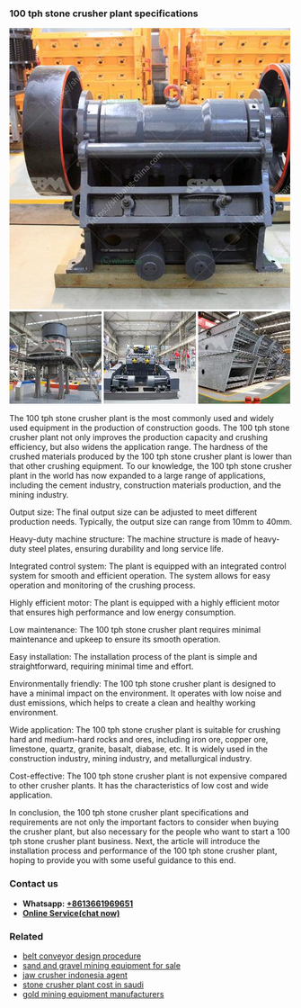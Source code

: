 <h3>100 tph stone crusher plant specifications</h3><img src='1704951383.jpg' alt=''><p>The 100 tph stone crusher plant is the most commonly used and widely used equipment in the production of construction goods. The 100 tph stone crusher plant not only improves the production capacity and crushing efficiency, but also widens the application range. The hardness of the crushed materials produced by the 100 tph stone crusher plant is lower than that other crushing equipment. To our knowledge, the 100 tph stone crusher plant in the world has now expanded to a large range of applications, including the cement industry, construction materials production, and the mining industry.</p><p>Output size: The final output size can be adjusted to meet different production needs. Typically, the output size can range from 10mm to 40mm.</p><p>Heavy-duty machine structure: The machine structure is made of heavy-duty steel plates, ensuring durability and long service life.</p><p>Integrated control system: The plant is equipped with an integrated control system for smooth and efficient operation. The system allows for easy operation and monitoring of the crushing process.</p><p>Highly efficient motor: The plant is equipped with a highly efficient motor that ensures high performance and low energy consumption.</p><p>Low maintenance: The 100 tph stone crusher plant requires minimal maintenance and upkeep to ensure its smooth operation.</p><p>Easy installation: The installation process of the plant is simple and straightforward, requiring minimal time and effort.</p><p>Environmentally friendly: The 100 tph stone crusher plant is designed to have a minimal impact on the environment. It operates with low noise and dust emissions, which helps to create a clean and healthy working environment.</p><p>Wide application: The 100 tph stone crusher plant is suitable for crushing hard and medium-hard rocks and ores, including iron ore, copper ore, limestone, quartz, granite, basalt, diabase, etc. It is widely used in the construction industry, mining industry, and metallurgical industry.</p><p>Cost-effective: The 100 tph stone crusher plant is not expensive compared to other crusher plants. It has the characteristics of low cost and wide application.</p><p>In conclusion, the 100 tph stone crusher plant specifications and requirements are not only the important factors to consider when buying the crusher plant, but also necessary for the people who want to start a 100 tph stone crusher plant business. Next, the article will introduce the installation process and performance of the 100 tph stone crusher plant, hoping to provide you with some useful guidance to this end.</p><h3>Contact us</h3><ul><li><strong>Whatsapp:&nbsp;<a href="https://wa.me/8613661969651">+8613661969651</a></strong></li><li><a href="https://swt.shibang-china.com/?git&amp;zhl&amp;100 tph stone crusher plant specifications"><strong>Online Service(chat now)</strong></a></li></ul><h3>Related</h3><ul><li><a href='belt conveyor design procedure.md'>belt conveyor design procedure</a></li><li><a href='sand and gravel mining equipment for sale.md'>sand and gravel mining equipment for sale</a></li><li><a href='jaw crusher indonesia agent.md'>jaw crusher indonesia agent</a></li><li><a href='stone crusher plant cost in saudi.md'>stone crusher plant cost in saudi</a></li><li><a href='gold mining equipment manufacturers.md'>gold mining equipment manufacturers</a></li></ul>